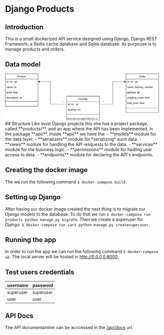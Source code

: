 # Django Products
## Introduction
This is a small dockerized API service designed using Django, Django REST Framework, a Redis cache database and Sqlite database. Its purpouse is to manage products and orders.

## Data model
<img src="./products.svg">
## Structure
Like most Django projects this one has a project package, called **products/**, and an app where the API has been implemented, in the package **api/**. 
Inside **api/** we have the:
- **models** module for the data layer. 
- **serializers** module for *serializing* such data.
- **views** module for handling the API resquests to the data.
- **services** module for the business logic.
- **permissions** module for hadling user access to data.
- **endpoints** module for declaring the API's endpoints.

## Creating the docker image
The we run the following command `$ docker-compose build`.

## Setting up Django
After having our docker image created the next thing is to migrate our Django models to the database. To do that we run `$ docker-compose run products python manage.py migrate`. Then we create a superuser for Django: `$ docker-compose run cars python manage.py createsuperuser`.

## Running the app
In order to run the app we can run the following command `$ docker-compose up`. The local server will be hosted in http://0.0.0.0:8000.

## Test users credentials
| username  | password |
| --------- | -------- |
| superuser | superuser|
| user      | user     |

## API Docs
The API documentantion can be acccessed in the [/api/docs]() url.

